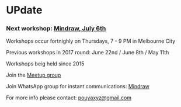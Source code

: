 # UPdate

### Next workshop: [Mindraw, July 6th](https://www.meetup.com/mindraw/events/241078414/)

Workshops occur fortnighly on Thursdays, 7 - 9 PM in Melbourne City

Previous workshops in 2017 round: June 22nd / June 8th / May 11th

Workshops beig held since 2015

Join the [Meetup group](https://www.meetup.com/mindraw/)

Join WhatsApp group for instant communications: [Mindraw](https://chat.whatsapp.com/ELRibWY2kTS5O36ZY6oHp2)

For more info please contact: pouyaxyz@gmail.com
